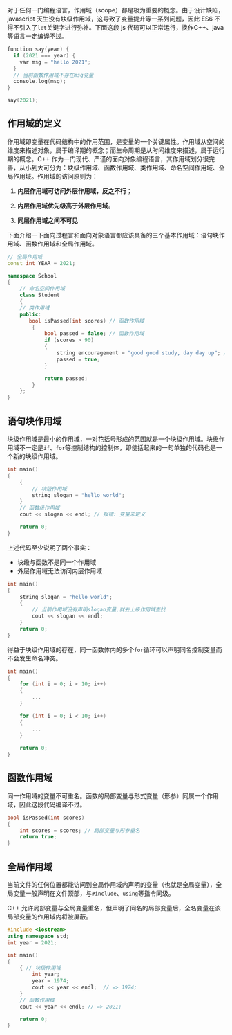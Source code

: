 对于任何一门编程语言，作用域（scope）都是极为重要的概念。由于设计缺陷，javascript 天生没有块级作用域，这导致了变量提升等一系列问题，因此 ES6 不得不引入了`let`关键字进行弥补。下面这段 js 代码可以正常运行，换作C++、java等语言一定编译不过。

```c
function say(year) {
  if (2021 === year) {
    var msg = "hello 2021";
  }
  // 当前函数作用域不存在msg变量
  console.log(msg);
}

say(2021);
```

## 作用域的定义

作用域即变量在代码结构中的作用范围，是变量的一个关键属性。作用域从空间的维度来描述对象，属于编译期的概念；而生命周期是从时间维度来描述，属于运行期的概念。C++ 作为一门现代、严谨的面向对象编程语言，其作用域划分很完善，从小到大可分为：块级作用域、函数作用域、类作用域、命名空间作用域、全局作用域。作用域的访问原则为：

1. **内层作用域可访问外层作用域，反之不行**；

2. **内层作用域优先级高于外层作用域**。

3. **同层作用域之间不可见**

下面介绍一下面向过程言和面向对象语言都应该具备的三个基本作用域：语句块作用域、函数作用域和全局作用域。

```c++
// 全局作用域
const int YEAR = 2021; 

namespace School
{
    // 命名空间作用域 
    class Student
    {
    // 类作用域
    public:
       bool isPassed(int scores) // 函数作用域
        {
            bool passed = false; // 函数作用域
            if (scores > 90)
            {
                string encouragement = "good good study, day day up"; // 块级作用域
                passed = true;
            }

            return passed;
        }
    };
}
```

## 语句块作用域

块级作用域是最小的作用域，一对花括号形成的范围就是一个块级作用域。块级作用域不一定是`if`、`for`等控制结构的控制体，即使括起来的一句单独的代码也是一个新的块级作用域。

```c++
int main()
{
    {
        // 块级作用域
        string slogan = "hello world";
    }
    // 函数级作用域
    cout << slogan << endl; // 报错: 变量未定义

    return 0;
}
```

上述代码至少说明了两个事实：

- 块级与函数不是同一个作用域
- 外层作用域无法访问内层作用域

```c++
int main()
{
    string slogan = "hello world";
    {
        // 当前作用域没有声明slogan变量,就去上级作用域查找
        cout << slogan << endl;
    }
    return 0;
}
```

得益于块级作用域的存在，同一函数体内的多个`for`循环可以声明同名控制变量而不会发生命名冲突。

```c++
int main()
{
    for (int i = 0; i < 10; i++)
    {
        ...
    }

    for (int i = 0; i < 10; i++)
    {
        ...
    }
    
    return 0;
}
```

## 函数作用域

同一作用域的变量不可重名。函数的局部变量与形式变量（形参）同属一个作用域，因此这段代码编译不过。

```c++
bool isPassed(int scores)
{
    int scores = scores; // 局部变量与形参重名
    return true;
}
```

## 全局作用域

当前文件的任何位置都能访问到全局作用域内声明的变量（也就是全局变量），全局变量一般声明在文件顶部，与`#include`、`using`等指令同级。

C++ 允许局部变量与全局变量重名，但声明了同名的局部变量后，全名变量在该局部变量的作用域内将被屏蔽。

```c++
#include <iostream>
using namespace std;
int year = 2021;

int main()
{
    { // 块级作用域
        int year;
        year = 1974;
        cout << year << endl;  // => 1974;
    }
    // 函数作用域
    cout << year << endl; // => 2021;

    return 0;
}
```

